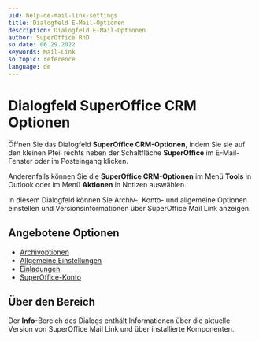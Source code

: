 ```yaml
---
uid: help-de-mail-link-settings
title: Dialogfeld E-Mail-Optionen
description: Dialogfeld E-Mail-Optionen
author: SuperOffice RnD
so.date: 06.29.2022
keywords: Mail-Link
so.topic: reference
language: de
---
```


# Dialogfeld SuperOffice CRM Optionen

Öffnen Sie das Dialogfeld **SuperOffice CRM-Optionen**, indem Sie sie auf den kleinen Pfeil rechts neben der Schaltfläche **SuperOffice** im E-Mail-Fenster oder im Posteingang klicken.

Anderenfalls können Sie die **SuperOffice CRM-Optionen** im Menü **Tools** in Outlook oder im Menü **Aktionen** in Notizen auswählen.

In diesem Dialogfeld können Sie Archiv-, Konto- und allgemeine Optionen einstellen und Versionsinformationen über SuperOffice Mail Link anzeigen.

## Angebotene Optionen

* [Archivoptionen][1]
* [Allgemeine Einstellungen][2]
* [Einladungen][3]
* [SuperOffice-Konto][4]

## Über den Bereich

Der **Info**-Bereich des Dialogs enthält Informationen über die aktuelle Version von SuperOffice Mail Link und über installierte Komponenten.

<!-- Referenced links -->
[1]: default.md
[2]: general.md
[3]: invitations.md
[4]: superoffice-account.md

<!-- Referenced images -->
